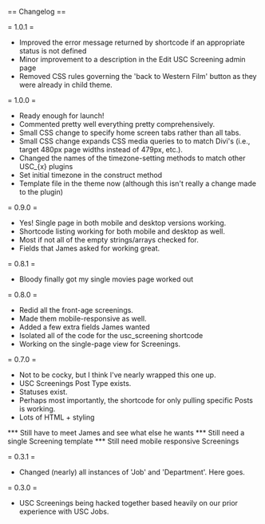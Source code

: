 == Changelog ==

= 1.0.1 =
* Improved the error message returned by shortcode if an appropriate status is not defined  
* Minor improvement to a description in the Edit USC Screening admin page  
* Removed CSS rules governing the 'back to Western Film' button as they were already in child theme.

= 1.0.0 =
* Ready enough for launch!
* Commented pretty well everything pretty comprehensively.
* Small CSS change to specify home screen tabs rather than all tabs.
* Small CSS change expands CSS media queries to to match Divi's (i.e., target 480px page widths instead of 479px, etc.).
* Changed the names of the timezone-setting methods to match other USC_{x} plugins
* Set initial timezone in the construct method
* Template file in the theme now (although this isn't really a change made to the plugin)

= 0.9.0 =
* Yes!  Single page in both mobile and desktop versions working.
* Shortcode listing working for both mobile and desktop as well.
* Most if not all of the empty strings/arrays checked for.
* Fields that James asked for working great.

= 0.8.1 =
* Bloody finally got my single movies page worked out

= 0.8.0 =
* Redid all the front-age screenings.
* Made them mobile-responsive as well.
* Added a few extra fields James wanted
* Isolated all of the code for the usc_screening shortcode
* Working on the single-page view for Screenings.

= 0.7.0 =
* Not to be cocky, but I think I've nearly wrapped this one up.
* USC Screenings Post Type exists.
* Statuses exist.
* Perhaps most importantly, the shortcode for only pulling specific Posts is working.
* Lots of HTML + styling

*** Still have to meet James and see what else he wants
*** Still need a single Screening template
*** Still need mobile responsive Screenings

= 0.3.1 =
* Changed (nearly) all instances of 'Job' and 'Department'.  Here goes.

= 0.3.0 =
* USC Screenings being hacked together based heavily on our prior experience with USC Jobs.
